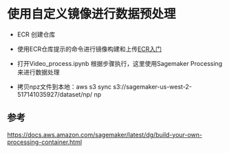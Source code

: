 # 使用自定义镜像进行数据预处理
* ECR 创建仓库
* 使用ECR仓库提示的命令进行镜像构建和上传[ECR入门](https://docs.aws.amazon.com/AmazonECR/latest/userguide/getting-started-console.html)
* 打开Video_process.ipynb 根据步骤执行，这里使用Sagemaker Processing 来进行数据处理

* 拷贝npz文件到本地：aws s3 sync s3://sagemaker-us-west-2-517141035927/dataset/np/ np

## 参考
https://docs.aws.amazon.com/sagemaker/latest/dg/build-your-own-processing-container.html
